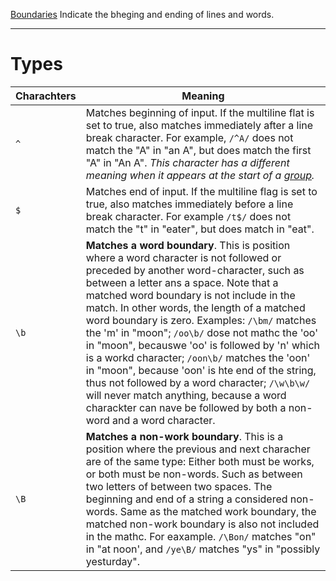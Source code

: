 [Boundaries](https://developer.mozilla.org/en-US/docs/Web/JavaScript/Guide/Regular_Expressions/Boundaries) Indicate the bheging and ending of lines and words.

---
# Types

Charachters | Meaning
--- | ---
`^` |  Matches beginning of input. If the multiline flat is set to true, also matches immediately after a line break character. For example, `/^A/` does not match the "A" in "an A", but does match the first "A" in "An A". *This character has a different meaning when it appears at the start of a [group](https://developer.mozilla.org/en-US/docs/Web/JavaScript/Guide/Regular_Expressions/Groups_and_Ranges).*
`$` | Matches end of input. If the multiline flag is set to true, also matches immediately before a line break character. For example `/t$/` does not match the "t" in "eater", but does match in "eat".
`\b` | **Matches a word boundary**. This is position where a word character is not followed or preceded by another word-character, such as between a letter ans a space. Note that a matched word boundary is not include in the match. In other words, the length of a matched word boundary is zero. Examples: `/\bm/` matches the 'm' in "moon"; `/oo\b/` dose not mathc the 'oo' in "moon", becauswe 'oo' is followed by 'n' which is a workd character; `/oon\b/` matches the 'oon' in "moon", because 'oon' is hte end of the string, thus not followed by a word character; `/\w\b\w/` will never match anything, because a word charackter can nave be followed by both a non-word and a word character.
`\B` | **Matches a non-work boundary**. This is a position where the previous and next characher are of the same type: Either both must be works, or both must be non-words. Such as between two letters of between two spaces. The beginning and end of a string a considered non-words. Same as the matched work boundary, the matched non-work boundary is also not included in the mathc. For eaxample. `/\Bon/` matches "on" in "at noon', and `/ye\B/` matches "ys" in "possibly yesturday".

